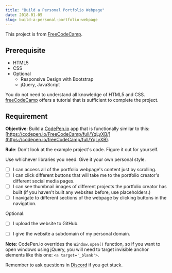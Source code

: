 ```yaml
---
title: "Build a Personal Portfolio Webpage"
date: 2018-01-05
slug: build-a-personal-portfolio-webpage
---
```


This project is from [FreeCodeCamp](https://www.freecodecamp.org/challenges/build-a-personal-portfolio-webpage).

## Prerequisite

* HTML5
* CSS
* Optional 
	* Responsive Design with Bootstrap
	* jQuery, JavaScript

You do not need to understand all knowledge of HTML5 and CSS. [freeCodeCamp](https://www.freecodecamp.org/map) offers a tutorial that is sufficient to complete the project.

## Requirement

**Objective**: Build a [CodePen.io](https://codepen.io/) app that is functionally similar to this: [https://codepen.io/FreeCodeCamp/full/YqLyXB/](https://codepen.io/freeCodeCamp/full/YqLyXB).

**Rule**: Don't look at the example project's code. Figure it out for yourself.

Use whichever libraries you need. Give it your own personal style.

* [ ] I can access all of the portfolio webpage's content just by scrolling.
* [ ] I can click different buttons that will take me to the portfolio creator's different social media pages.
* [ ] I can see thumbnail images of different projects the portfolio creator has built (if you haven't built any websites before, use placeholders.)
* [ ] I navigate to different sections of the webpage by clicking buttons in the navigation.

Optional:

* [ ] I upload the website to GitHub.
* [ ] I give the website a subdomain of my personal domain. 


**Note**: CodePen.io overrides the `Window.open()` function, so if you want to open windows using jQuery, you will need to target invisible anchor elements like this one: `<a target='_blank'>`.

Remember to ask questions in [Discord](https://discord.gg/yRWHfg) if you get stuck.
